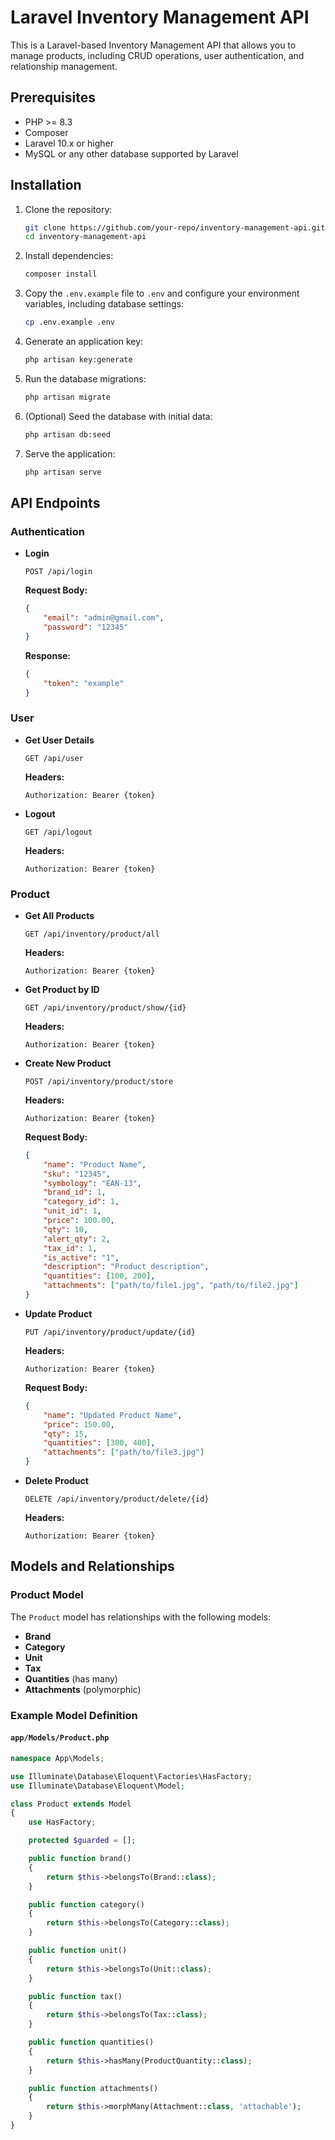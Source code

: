 # Laravel Inventory Management API

This is a Laravel-based Inventory Management API that allows you to manage products, including CRUD operations, user authentication, and relationship management.

## Prerequisites

- PHP >= 8.3
- Composer
- Laravel 10.x or higher
- MySQL or any other database supported by Laravel

## Installation

1. Clone the repository:

    ```bash
    git clone https://github.com/your-repo/inventory-management-api.git
    cd inventory-management-api
    ```

2. Install dependencies:

    ```bash
    composer install
    ```

3. Copy the `.env.example` file to `.env` and configure your environment variables, including database settings:

    ```bash
    cp .env.example .env
    ```

4. Generate an application key:

    ```bash
    php artisan key:generate
    ```

5. Run the database migrations:

    ```bash
    php artisan migrate
    ```

6. (Optional) Seed the database with initial data:

    ```bash
    php artisan db:seed
    ```

7. Serve the application:

    ```bash
    php artisan serve
    ```

## API Endpoints

### Authentication

- **Login**

    ```http
    POST /api/login
    ```

    **Request Body:**

    ```json
    {
        "email": "admin@gmail.com",
        "password": "12345"
    }
    ```

    **Response:**

    ```json
    {
        "token": "example"
    }
    ```

### User

- **Get User Details**

    ```http
    GET /api/user
    ```

    **Headers:**

    ```
    Authorization: Bearer {token}
    ```

- **Logout**

    ```http
    GET /api/logout
    ```

    **Headers:**

    ```
    Authorization: Bearer {token}
    ```

### Product

- **Get All Products**

    ```http
    GET /api/inventory/product/all
    ```

    **Headers:**

    ```
    Authorization: Bearer {token}
    ```

- **Get Product by ID**

    ```http
    GET /api/inventory/product/show/{id}
    ```

    **Headers:**

    ```
    Authorization: Bearer {token}
    ```

- **Create New Product**

    ```http
    POST /api/inventory/product/store
    ```

    **Headers:**

    ```
    Authorization: Bearer {token}
    ```

    **Request Body:**

    ```json
    {
        "name": "Product Name",
        "sku": "12345",
        "symbology": "EAN-13",
        "brand_id": 1,
        "category_id": 1,
        "unit_id": 1,
        "price": 100.00,
        "qty": 10,
        "alert_qty": 2,
        "tax_id": 1,
        "is_active": "1",
        "description": "Product description",
        "quantities": [100, 200],
        "attachments": ["path/to/file1.jpg", "path/to/file2.jpg"]
    }
    ```

- **Update Product**

    ```http
    PUT /api/inventory/product/update/{id}
    ```

    **Headers:**

    ```
    Authorization: Bearer {token}
    ```

    **Request Body:**

    ```json
    {
        "name": "Updated Product Name",
        "price": 150.00,
        "qty": 15,
        "quantities": [300, 400],
        "attachments": ["path/to/file3.jpg"]
    }
    ```

- **Delete Product**

    ```http
    DELETE /api/inventory/product/delete/{id}
    ```

    **Headers:**

    ```
    Authorization: Bearer {token}
    ```

## Models and Relationships

### Product Model

The `Product` model has relationships with the following models:

- **Brand**
- **Category**
- **Unit**
- **Tax**
- **Quantities** (has many)
- **Attachments** (polymorphic)

### Example Model Definition

#### `app/Models/Product.php`

```php
namespace App\Models;

use Illuminate\Database\Eloquent\Factories\HasFactory;
use Illuminate\Database\Eloquent\Model;

class Product extends Model
{
    use HasFactory;

    protected $guarded = [];

    public function brand()
    {
        return $this->belongsTo(Brand::class);
    }

    public function category()
    {
        return $this->belongsTo(Category::class);
    }

    public function unit()
    {
        return $this->belongsTo(Unit::class);
    }

    public function tax()
    {
        return $this->belongsTo(Tax::class);
    }

    public function quantities()
    {
        return $this->hasMany(ProductQuantity::class);
    }

    public function attachments()
    {
        return $this->morphMany(Attachment::class, 'attachable');
    }
}
